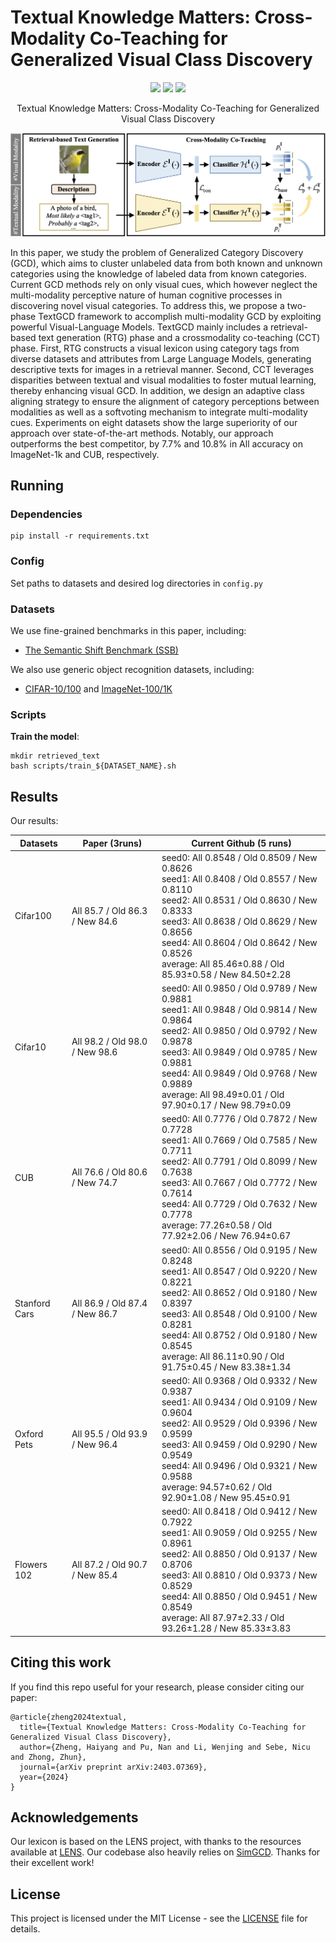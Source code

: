 # Textual Knowledge Matters: Cross-Modality Co-Teaching for Generalized Visual Class Discovery


<p align="center">
    <a href="https://www.ecva.net/papers/eccv_2024/papers_ECCV/html/6840_ECCV_2024_paper.php"><img src="https://img.shields.io/badge/ECCV%202024-red"></a>
    <a href="https://arxiv.org/abs/2403.07369"><img src="https://img.shields.io/badge/arXiv-2403.07369-red"></a>
  <a href="https://github.com/CVMI-Lab/SlotCon/blob/master/LICENSE"><img src="https://img.shields.io/badge/License-MIT-blue.svg"></a>
</p>
<p align="center">
	Textual Knowledge Matters: Cross-Modality Co-Teaching for Generalized Visual Class Discovery<br>
</p>

![framework](assets/framework.png)

In this paper, we study the problem of Generalized Category Discovery (GCD), which aims to cluster unlabeled data from both known and unknown categories using the knowledge of labeled data from known categories. Current GCD methods rely on only visual cues, which however neglect the multi-modality perceptive nature of human cognitive processes in discovering novel visual categories. To address this, we propose a two-phase TextGCD framework to accomplish multi-modality GCD by exploiting powerful Visual-Language Models. TextGCD mainly includes a retrieval-based text generation (RTG) phase and a crossmodality co-teaching (CCT) phase. First, RTG constructs a visual lexicon using category tags from diverse datasets and attributes from Large Language Models, generating descriptive texts for images in a retrieval manner. Second, CCT leverages disparities between textual and visual modalities to foster mutual learning, thereby enhancing visual GCD. In addition, we design an adaptive class aligning strategy to ensure the alignment of category perceptions between modalities as well as a softvoting mechanism to integrate multi-modality cues. Experiments on eight datasets show the large superiority of our approach over state-of-the-art methods. Notably, our approach outperforms the best competitor, by 7.7% and 10.8% in All accuracy on ImageNet-1k and CUB, respectively.

## Running

### Dependencies

```
pip install -r requirements.txt
```

### Config

Set paths to datasets and desired log directories in ```config.py```


### Datasets

We use fine-grained benchmarks in this paper, including:

* [The Semantic Shift Benchmark (SSB)](https://github.com/sgvaze/osr_closed_set_all_you_need#ssb)

We also use generic object recognition datasets, including:

* [CIFAR-10/100](https://pytorch.org/vision/stable/datasets.html) and [ImageNet-100/1K](https://image-net.org/download.php)


### Scripts

**Train the model**:

```
mkdir retrieved_text
bash scripts/train_${DATASET_NAME}.sh
```

## Results
Our results:

| Datasets      | Paper (3runs)                  | Current Github (5 runs)                                      |
| ------------- | ------------------------------ | ------------------------------------------------------------ |
| Cifar100      | All 85.7 / Old 86.3 / New 84.6 | seed0: All 0.8548 / Old 0.8509 / New 0.8626 <br />seed1: All 0.8408 / Old 0.8557 / New 0.8110<br />seed2: All 0.8531 / Old 0.8630 / New 0.8333<br />seed3: All 0.8638 / Old 0.8629 / New 0.8656<br />seed4: All 0.8604 / Old 0.8642 / New 0.8526<br />average: All 85.46±0.88 / Old 85.93±0.58 / New 84.50±2.28 |
| Cifar10       | All 98.2 / Old 98.0 / New 98.6 | seed0: All 0.9850 / Old 0.9789 / New 0.9881 <br />seed1: All 0.9848 / Old 0.9814 / New 0.9864<br />seed2: All 0.9850 / Old 0.9792 / New 0.9878<br />seed3: All 0.9849 / Old 0.9785 / New 0.9881<br />seed4: All 0.9849 / Old 0.9768 / New 0.9889<br />average: All 98.49±0.01 / Old 97.90±0.17 / New 98.79±0.09 |
| CUB           | All 76.6 / Old 80.6 / New 74.7 | seed0: All 0.7776 / Old 0.7872 / New 0.7728 <br />seed1: All 0.7669 / Old 0.7585 / New 0.7711<br />seed2: All 0.7791 / Old 0.8099 / New 0.7638<br />seed3: All 0.7667 / Old 0.7772 / New 0.7614<br />seed4: All 0.7729 / Old 0.7632 / New 0.7778<br />average: 77.26±0.58 / Old 77.92±2.06 / New 76.94±0.67 |
| Stanford Cars | All 86.9 / Old 87.4 / New 86.7 | seed0: All 0.8556 / Old 0.9195 / New 0.8248<br />seed1: All 0.8547 / Old 0.9220 / New 0.8221<br />seed2: All 0.8652 / Old 0.9180 / New 0.8397<br />seed3: All 0.8548 / Old 0.9100 / New 0.8281<br />seed4: All 0.8752 / Old 0.9180 / New 0.8545<br />average: All 86.11±0.90 / Old 91.75±0.45 / New 83.38±1.34 |
| Oxford Pets   | All 95.5 / Old 93.9 / New 96.4 | seed0: All 0.9368 / Old 0.9332 / New 0.9387<br />seed1: All 0.9434 / Old 0.9109 / New 0.9604<br />seed2: All 0.9529 / Old 0.9396 / New 0.9599<br />seed3: All 0.9459 / Old 0.9290 / New 0.9549<br />seed4: All 0.9496 / Old 0.9321 / New 0.9588<br />average: 94.57±0.62 / Old 92.90±1.08 / New 95.45±0.91 |
| Flowers 102   | All 87.2 / Old 90.7 / New 85.4 | seed0: All 0.8418 / Old 0.9412 / New 0.7922<br />seed1: All 0.9059 / Old 0.9255 / New 0.8961<br />seed2: All 0.8850 / Old 0.9137 / New 0.8706<br />seed3: All 0.8810 / Old 0.9373 / New 0.8529<br />seed4: All 0.8850 / Old 0.9451 / New 0.8549<br />average: All 87.97±2.33 / Old 93.26±1.28 / New 85.33±3.83 |

## Citing this work

If you find this repo useful for your research, please consider citing our paper:

```
@article{zheng2024textual,
  title={Textual Knowledge Matters: Cross-Modality Co-Teaching for Generalized Visual Class Discovery},
  author={Zheng, Haiyang and Pu, Nan and Li, Wenjing and Sebe, Nicu and Zhong, Zhun},
  journal={arXiv preprint arXiv:2403.07369},
  year={2024}
}
```

## Acknowledgements
Our lexicon is based on the LENS project, with thanks to the resources available at [LENS](https://github.com/ContextualAI/lens). Our codebase also heavily relies on [SimGCD](https://github.com/CVMI-Lab/SimGCD). Thanks for their excellent work!

## License

This project is licensed under the MIT License - see the [LICENSE](LICENSE) file for details.
